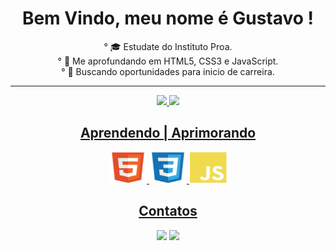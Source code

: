 <h1 align="center">Bem Vindo, meu nome é Gustavo !</h1>


<div align="center">
° 🎓 Estudate do Instituto Proa.</br>
° 🚀 Me aprofundando em  HTML5, CSS3 e JavaScript.</br>
° 💼 Buscando oportunidades para inicio de carreira.
</div>


<hr>
<div align="center">
  <a href="https://github.com/GustavosTeixeira">
  <img height="160em" src="https://github-readme-stats.vercel.app/api?username=GustavosTeixeira&show_icons=true&theme=dark&include_all_commits=true&count_private=true"/>
  <img height="160em" src="https://github-readme-stats.vercel.app/api/top-langs/?username=GustavosTeixeira&layout=compact&langs_count=7&theme=dark"/>
</div>
 
    
 <h2 align="center">Aprendendo | Aprimorando</h2>
  <p align="center">
  <img alt="Gustavo-HTML" height="50" width="60" src="https://raw.githubusercontent.com/devicons/devicon/master/icons/html5/html5-original.svg">
  <img  alt="Gustavo-CSS" height="50" width="60" src="https://raw.githubusercontent.com/devicons/devicon/master/icons/css3/css3-original.svg">
  <img  alt="Gustavo-CSS" height="50" width="60" src="https://raw.githubusercontent.com/devicons/devicon/master/icons/javascript/javascript-plain.svg">
</div>
  </p>
  
  ##
  <h2 align="center">Contatos</h2>
  <div align="center">
  <a href = "mailto:gsilvateixeira251@gmail.com"><img src="https://img.shields.io/badge/-Gmail-%23333?style=for-the-badge&logo=gmail&logoColor=white" target="_blank"></a>
  <a href="https://www.linkedin.com/in/gustavos-teixeira/" target="_blank"><img src="https://img.shields.io/badge/-LinkedIn-%230077B5?style=for-the-badge&logo=linkedin&logoColor=white" target="_blank"></a> 
  </div>
